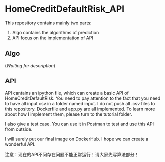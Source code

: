 # HomeCreditDefaultRisk_API

This repository contains mainly two parts:
1. Algo contains the algorithms of prediction 
2. API focus on the implementation of API

## Algo

(*Waiting for description*)

## API

API cantains an ipython file, which can create a basic API of HomeCreditDefaultRisk. You need to pay attention to the fact that you need to have all input csv in a folder named input. I do not push all .csv files to this repository. Dockerfile and app.py are all implemented. To learn more about how I implement them, please turn to the tutorial folder.

I also give a test case. You can use it in Postman to test and use this API from outside.

I will surely put our final image on DockerHub. I hope we can create a wonderful API. 

注意：现在的API不问存在问题不能正常运行！请大家先写算法部分！